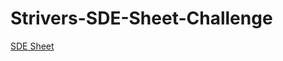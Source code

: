 # Strivers-SDE-Sheet-Challenge
[SDE Sheet]([URL](https://takeuforward.org/interviews/strivers-sde-sheet-top-coding-interview-problems/)https://takeuforward.org/interviews/strivers-sde-sheet-top-coding-interview-problems/)
